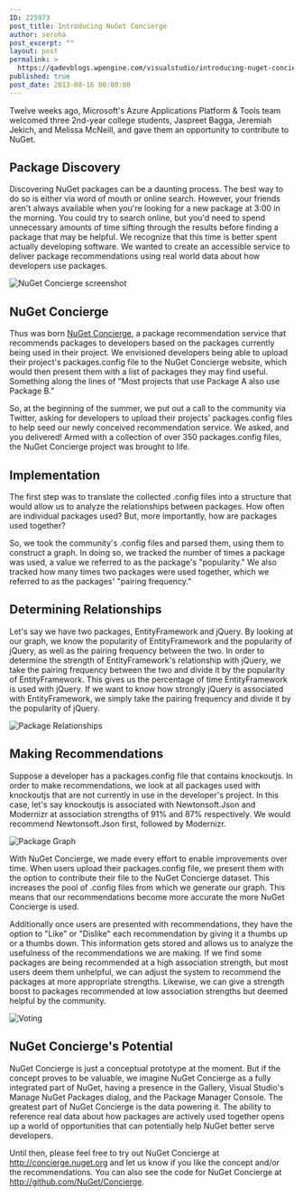 ```yaml
---
ID: 225973
post_title: Introducing NuGet Concierge
author: seroha
post_excerpt: ""
layout: post
permalink: >
  https://qadevblogs.wpengine.com/visualstudio/introducing-nuget-concierge/
published: true
post_date: 2013-08-16 00:00:00
---
```

Twelve weeks ago, Microsoft's Azure Applications Platform & Tools team welcomed three 2nd-year college students, Jaspreet Bagga, Jeremiah Jekich, and Melissa McNeill, and gave them an opportunity to contribute to NuGet.

## Package Discovery

Discovering NuGet packages can be a daunting process. The best way to do so is either via word of mouth or online search. However, your friends aren't always available when you're looking for a new package at 3:00 in the morning. You could try to search online, but you'd need to spend unnecessary amounts of time sifting through the results before finding a package that may be helpful. We recognize that this time is better spent actually developing software. We wanted to create an accessible service to deliver package recommendations using real world data about how developers use packages.

![NuGet Concierge screenshot][1]

## NuGet Concierge

Thus was born [NuGet Concierge][2], a package recommendation service that recommends packages to developers based on the packages currently being used in their project. We envisioned developers being able to upload their project's packages.config file to the NuGet Concierge website, which would then present them with a list of packages they may find useful. Something along the lines of "Most projects that use Package A also use Package B."

So, at the beginning of the summer, we put out a call to the community via Twitter, asking for developers to upload their projects' packages.config files to help seed our newly conceived recommendation service. We asked, and you delivered! Armed with a collection of over 350 packages.config files, the NuGet Concierge project was brought to life.

## Implementation

The first step was to translate the collected .config files into a structure that would allow us to analyze the relationships between packages. How often are individual packages used? But, more importantly, how are packages used together?

So, we took the community's .config files and parsed them, using them to construct a graph. In doing so, we tracked the number of times a package was used, a value we referred to as the package's "popularity." We also tracked how many times two packages were used together, which we referred to as the packages' "pairing frequency."

## Determining Relationships

Let's say we have two packages, EntityFramework and jQuery. By looking at our graph, we know the popularity of EntityFramework and the popularity of jQuery, as well as the pairing frequency between the two. In order to determine the strength of EntityFramework's relationship with jQuery, we take the pairing frequency between the two and divide it by the popularity of EntityFramework. This gives us the percentage of time EntityFramework is used with jQuery. If we want to know how strongly jQuery is associated with EntityFramework, we simply take the pairing frequency and divide it by the popularity of jQuery.

![Package Relationships][3]

## Making Recommendations

Suppose a developer has a packages.config file that contains knockoutjs. In order to make recommendations, we look at all packages used with knockoutjs that are not currently in use in the developer's project. In this case, let's say knockoutjs is associated with Newtonsoft.Json and Modernizr at association strengths of 91% and 87% respectively. We would recommend Newtonsoft.Json first, followed by Modernizr.

![Package Graph][4]

With NuGet Concierge, we made every effort to enable improvements over time. When users upload their packages.config file, we present them with the option to contribute their file to the NuGet Concierge dataset. This increases the pool of .config files from which we generate our graph. This means that our recommendations become more accurate the more NuGet Concierge is used.

Additionally once users are presented with recommendations, they have the option to "Like" or "Dislike" each recommendation by giving it a thumbs up or a thumbs down. This information gets stored and allows us to analyze the usefulness of the recommendations we are making. If we find some packages are being recommended at a high association strength, but most users deem them unhelpful, we can adjust the system to recommend the packages at more appropriate strengths. Likewise, we can give a strength boost to packages recommended at low association strengths but deemed helpful by the community.

![Voting][5]

## NuGet Concierge's Potential

NuGet Concierge is just a conceptual prototype at the moment. But if the concept proves to be valuable, we imagine NuGet Concierge as a fully integrated part of NuGet, having a presence in the Gallery, Visual Studio's Manage NuGet Packages dialog, and the Package Manager Console. The greatest part of NuGet Concierge is the data powering it. The ability to reference real data about how packages are actively used together opens up a world of opportunities that can potentially help NuGet better serve developers.

Until then, please feel free to try out NuGet Concierge at <http://concierge.nuget.org> and let us know if you like the concept and/or the recommendations. You can also see the code for NuGet Concierge at <http://github.com/NuGet/Concierge>.

 [1]: https://devblogs.microsoft.com/nuget/wp-content/uploads/sites/49/2019/05/screenshot.png
 [2]: http://concierge.nuget.org
 [3]: https://devblogs.microsoft.com/nuget/wp-content/uploads/sites/49/2019/05/relationships.png
 [4]: https://devblogs.microsoft.com/nuget/wp-content/uploads/sites/49/2019/05/graph.png
 [5]: https://devblogs.microsoft.com/nuget/wp-content/uploads/sites/49/2019/05/voting.png